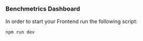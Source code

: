 ### Benchmetrics Dashboard

In order to start your Frontend run the following script:

```js
npm run dev
```
